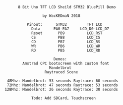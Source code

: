 
          8 Bit Uno TFT LCD Sheild STM32 BluePill Demo       

                     by WacKEDmaN 2018                       

              Pinout:      STM32         TFT LCD             
                Data      PA0-PA7     LCD_D0-LCD_D7          
                Reset       PB9          LCD_RST             
                CS          PB8          LCD_CS              
                CD          PB7          LCD_RS              
                WR          PB6          LCD_WR              
                RD          PB5          LCD_RD              

                          Demos:                             
            Amstrad CPC bootscreen with custom font           
                        Mandelbrot                           
                      Raytraced Scene                        
                                                             
     48Mhz: Mandelbrot: 53 seconds Raytrace: 60 seconds      
     72Mhz: Mandelbrot: 47 seconds Raytrace: 53 seconds      
    128Mhz: Mandelbrot: 26 seconds Raytrace: 30 seconds      
                                                             
                Todo: Add SDCard, Touchscreen                


